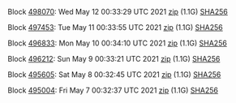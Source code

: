 Block [498070](https://testnet-insight.dashevo.org/insight/block/000000aa09ff6e71fcbdaa9c3651966f1db737e0c2ef1aabefe8206ee73acaac): Wed May 12 00:33:29 UTC 2021 [zip](https://dash-bootstrap.ams3.digitaloceanspaces.com/testnet/2021-05-12/bootstrap.dat.zip) (1.1G) [SHA256](https://dash-bootstrap.ams3.digitaloceanspaces.com/testnet/2021-05-12/sha256.txt)

Block [497453](https://testnet-insight.dashevo.org/insight/block/00000184d4814cb831d910b3c3e41611e01710e5b97f61fca1f63514fac63d6f): Tue May 11 00:33:55 UTC 2021 [zip](https://dash-bootstrap.ams3.digitaloceanspaces.com/testnet/2021-05-11/bootstrap.dat.zip) (1.1G) [SHA256](https://dash-bootstrap.ams3.digitaloceanspaces.com/testnet/2021-05-11/sha256.txt)

Block [496833](https://testnet-insight.dashevo.org/insight/block/00000157a186fed10a9a14ae139bc5b7817fd8468cf9a0107123ed12635cdc2a): Mon May 10 00:34:10 UTC 2021 [zip](https://dash-bootstrap.ams3.digitaloceanspaces.com/testnet/2021-05-10/bootstrap.dat.zip) (1.1G) [SHA256](https://dash-bootstrap.ams3.digitaloceanspaces.com/testnet/2021-05-10/sha256.txt)

Block [496212](https://testnet-insight.dashevo.org/insight/block/000000e0ea8584892abc9802267f956c5afba28d3bf65c6a4db95e711a767a1f): Sun May  9 00:33:21 UTC 2021 [zip](https://dash-bootstrap.ams3.digitaloceanspaces.com/testnet/2021-05-09/bootstrap.dat.zip) (1.1G) [SHA256](https://dash-bootstrap.ams3.digitaloceanspaces.com/testnet/2021-05-09/sha256.txt)

Block [495605](https://testnet-insight.dashevo.org/insight/block/000000fb15adfa5d02c32579334c97c02f86004a4e88b14488b7bef361bfbed7): Sat May  8 00:32:45 UTC 2021 [zip](https://dash-bootstrap.ams3.digitaloceanspaces.com/testnet/2021-05-08/bootstrap.dat.zip) (1.1G) [SHA256](https://dash-bootstrap.ams3.digitaloceanspaces.com/testnet/2021-05-08/sha256.txt)

Block [495004](https://testnet-insight.dashevo.org/insight/block/0000010b4ccc18261c913f2f6439a81e7d4b0e6b1ef4f6d0cb3d65ee11c5cc34): Fri May  7 00:32:37 UTC 2021 [zip](https://dash-bootstrap.ams3.digitaloceanspaces.com/testnet/2021-05-07/bootstrap.dat.zip) (1.1G) [SHA256](https://dash-bootstrap.ams3.digitaloceanspaces.com/testnet/2021-05-07/sha256.txt)
